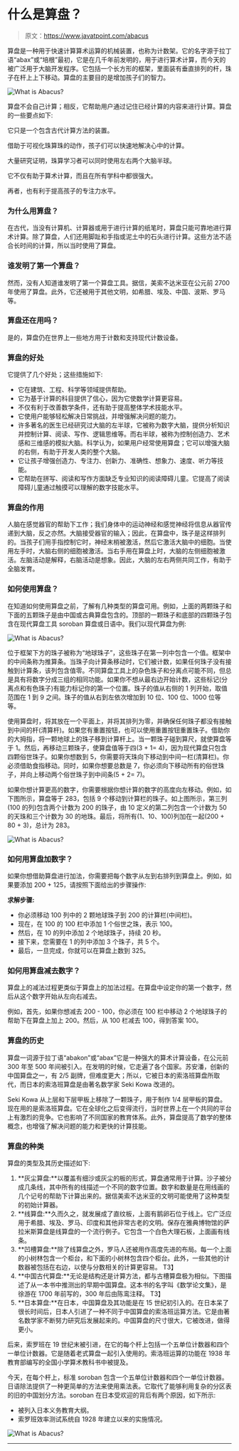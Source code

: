 # 什么是算盘？

> 原文：<https://www.javatpoint.com/abacus>

算盘是一种用于快速计算算术运算的机械装置，也称为计数架。它的名字源于拉丁语“abax”或“培根”最初，它是在几千年前发明的，用于进行算术计算，而今天的被广泛用于大脑开发程序。它包括一个长方形的框架，里面装有垂直排列的杆，珠子在杆上上下移动。算盘的主要目的是增加孩子们的智力。

![What is Abacus?](img/b67e54b98950a273d30f28da209a6ad6.png)

算盘不会自己计算；相反，它帮助用户通过记住已经计算的内容来进行计算。算盘的一些要点如下:

它只是一个包含古代计算方法的装置。

借助于可视化珠算珠的动作，孩子们可以快速地解决心中的计算。

大量研究证明，珠算学习者可以同时使用左右两个大脑半球。

它不仅有助于算术计算，而且在所有学科中都很强大。

再者，也有利于提高孩子的专注力水平。

### 为什么用算盘？

在古代，当没有计算机、计算器或用于进行计算的纸笔时，算盘只能可靠地进行算术计算。除了算盘，人们还用脚趾和手指或泥土中的石头进行计算。这些方法不适合长时间的计算，所以当时使用了算盘。

### 谁发明了第一个算盘？

然而，没有人知道谁发明了第一个算盘工具。据信，美索不达米亚在公元前 2700 年使用了算盘。此外，它还被用于其他文明，如希腊、埃及、中国、波斯、罗马等。

### 算盘还在用吗？

是的，算盘仍在世界上一些地方用于计数和支持现代计数设备。

### 算盘的好处

它提供了几个好处；这些措施如下:

*   它在建筑、工程、科学等领域提供帮助。
*   它为基于计算的科目提供了信心，因为它使数学计算更容易。
*   不仅有利于改善数学条件，还有助于提高整体学术技能水平。
*   它使用户能够轻松解决日常挑战，并增强解决问题的能力。
*   许多著名的医生已经研究过大脑的左半球，它被称为数字大脑，提供分析知识并控制计算、阅读、写作、逻辑思维等。而右半球，被称为控制创造力、艺术感和三维感的模拟大脑。科学认为，如果用户经常使用算盘；它可以增强大脑的右侧，有助于开发人类的整个大脑。
*   它让孩子增强创造力、专注力、创新力、准确性、想象力、速度、听力等技能。
*   它帮助在拼写、阅读和写作方面缺乏专业知识的阅读障碍儿童。它提高了阅读障碍儿童通过触摸可以理解的数字技能水平。

### 算盘的作用

人脑在感觉器官的帮助下工作；我们身体中的运动神经和感觉神经将信息从器官传递到大脑，反之亦然。大脑接受器官的输入；因此，在算盘中，珠子是这样排列的。当孩子们用手指控制它时，神经末梢被激活，然后它激活大脑中的细胞。当使用左手时，大脑右侧的细胞被激活。当右手用在算盘上时，大脑的左侧细胞被激活。左脑活动是解释，右脑活动是想象。因此，大脑的左右两侧共同工作，有助于全脑发育。

### 如何使用算盘？

在知道如何使用算盘之前，了解有几种类型的算盘可用。例如，上面的两颗珠子和下面的五颗珠子是由中国或古典算盘包含的。顶部的一颗珠子和底部的四颗珠子包含在现代算盘工具 soroban 算盘或日语中。我们以现代算盘为例:

![What is Abacus?](img/a1c149b0e6d8a98ba776084eb23c1f3a.png)

位于框架下方的珠子被称为“地球珠子”，这些珠子在第一列中包含一个值。框架中的中间条称为推算条。当珠子向计算条移动时，它们被计数，如果任何珠子没有接触到计算条，该列包含值零。不同算盘工具上的杂色珠子和分离点可能不同，但总是具有将数字分成三组的相同功能。如果你不想从最右边开始计数，这些标记(分离点和有色珠子)有能力标记你的第一个位置。珠子的值从右侧的 1 列开始，取值范围在 1 到 9 之间。珠子的值从右到左依次增加到 10 位、100 位、1000 位等等。

使用算盘时，将其放在一个平面上，并将其排列为零，并确保任何珠子都没有接触到中间的杆(清算杆)。如果您有重置按钮，也可以使用重置按钮重置珠子。借助你的大拇指，将一颗地球上的珠子移到计算杆上。当一颗珠子碰到算尺，就使算盘等于 1。然后，再移动三颗珠子，使算盘值等于四(3 + 1= 4)，因为现代算盘只包含四颗俗世珠子。如果你想数到 5，你需要将天珠向下移动到中间一栏(清算栏)。你必须借助食指移动。同时，如果你想要总数是 7，你必须向下移动所有的俗世珠子，并向上移动两个俗世珠子到中间条(5 + 2= 7)。

如果你想计算更高的数字，你需要根据你想计算的数字的高度向左移动。例如，如下图所示，算盘等于 283，包括 9 个移动到计算栏的珠子。如上图所示，第三列(100 的列)包含两个计数为 200 的珠子，由 10 定义的第二列包含一个计数为 50 的天珠和三个计数为 30 的地珠。最后，将所有(1、10、100)列加在一起(200 + 80 + 3)，总计为 283。

![What is Abacus?](img/93c00baafaef96ef2b31eb4a863af38b.png)

### 如何用算盘加数字？

如果你想借助算盘进行加法，你需要把每个数字从左到右排列到算盘上。例如，如果要添加 200 + 125，请按照下面给出的步骤操作:

**求解步骤:**

*   你必须移动 100 列中的 2 颗地球珠子到 200 的计算栏(中间栏)。
*   现在，在 100 的 100 栏中添加 1 个俗世之珠，表示 100。
*   然后，在 10 的列中添加 2 个地球珠子，持续 20 秒。
*   接下来，您需要在 1 的列中添加 3 个珠子，共 5 个。
*   最后，一旦完成，你就可以在算盘上数到 325。

### 如何用算盘减去数字？

算盘上的减法过程更类似于算盘上的加法过程。在算盘中设定你的第一个数字，然后从这个数字开始从左向右减去。

例如，首先，如果你想减去 200 - 100，你必须在 100 栏中移动 2 个地球珠子的帮助下在算盘上加上 200。然后，从 100 栏减去 100，得到答案 100。

### 算盘的历史

算盘一词源于拉丁语“abakon”或“abax”它是一种强大的算术计算设备，在公元前 300 年至 500 年间被引入。在发明的时候，它走遍了各个国家。苏安潘，创新的中国算盘之一，有 2/5 副牌，但难度更大；所以，它被日本的索洛班算盘所取代，而日本的索洛班算盘是由著名数学家 Seki Kowa 改进的。

Seki Kowa 从上层和下层甲板上移除了一颗珠子，用于制作 1/4 层甲板的算盘。现在用的是索洛班算盘。它在全球化之后变得流行，当时世界上在一个共同的平台上有激烈的竞争。它也影响了不同国家的教育体系。此外，算盘提高了数学的整体概念，也增强了解决问题的能力和更快的计算技能。

### 算盘的种类

算盘的类型及其历史描述如下:

1.  **灰尘算盘:**以覆盖有细沙或灰尘的板的形式，算盘通常用于计算。沙子被分成几条线，其中所有的线描述一个不同的数字位置。数字和数量是在用线画的几个记号的帮助下计算出来的。据信美索不达米亚的文明可能使用了这种类型的初始计算器。
2.  **线算盘:**久而久之，就发展成了直纹板，上面有鹅卵石位于线上。它广泛应用于希腊、埃及、罗马、印度和其他非常古老的文明。保存在雅典博物馆的萨拉米斯算盘是线算盘的一个流行例子。它包含一个白色大理石板，上面画有线条。
3.  **凹槽算盘:**除了线算盘之外，罗马人还被用作高度先进的布局。每一个上面的小树林包含一个柜台，和下面的小树林包含四个柜台。此外，一些其他的计数器被包括在右边，以使与分数相关的计算更容易。
    T3】
4.  **中国古代算盘:**无论是结构还是计算方法，都与古槽算盘极为相似。下图描述了从一本书中推测出的早期中国算盘。这本书的名字叫《数学论文集》，是徐游在 1700 年前写的，300 年后由陈鸾注释。
    T3】
5.  **日本算盘:**在日本，中国算盘及其功能是在 15 世纪初引入的。在日本呆了很长时间后，日本人引进了一种不同于中国算盘的索洛班运算方法。它是由著名数学家不断努力研究后发展起来的。中国算盘的尺寸很大，它被改进，做得更小。

后来，索罗班在 19 世纪末被引进，在它的每个杆上包括一个五单位计数器和四个一单位计数器。它是随着老式算盘一起引入使用的。索洛班运算的功能在 1938 年教育部编写的全国小学算术教科书中被提及。

今天，在每个杆上，标准 soroban 包含一个五单位计数器和四个一单位计数器。日语除法提供了一种更简单的方法来使用乘法表。它取代了能够利用复杂的分区表的旧的中国划分方法。soroban 在日本受欢迎的背后有两个原因，如下所示:

*   被列入日本义务教育大纲。
*   索罗班效率测试系统自 1928 年建立以来的实施情况。

![What is Abacus?](img/5484670a6390eefd0f4b6e0620ad6aa2.png)

* * *